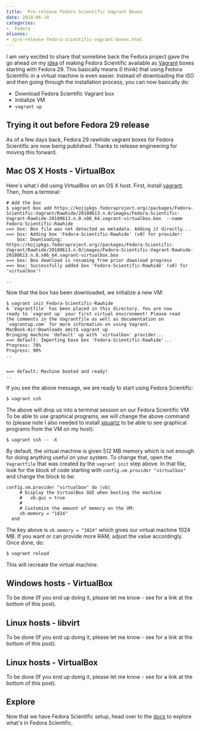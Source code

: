 ```yaml
---
title:  Pre-release Fedora Scientific Vagrant Boxes
date: 2018-06-18
categories:
-  fedora
aliases:
- /pre-release-fedora-scientific-vagrant-boxes.html
---
```


I am very excited to share that sometime back the Fedora project gave the go ahead on my [idea](https://fedoraproject.org/wiki/Changes/FedoraScientific_VagrantBox) of making Fedora Scientific
available as [Vagrant](https://www.vagrantup.com/) boxes starting with Fedora 29. This basically 
means (I think) that using Fedora Scientific in a virtual machine is even easier. Instead of downloading 
the ISO and then going through the installation process, you can now basically do:

- Download Fedora Scientific Vagrant box
- Initialize VM
- `vagrant up`
    
    
## Trying it out before Fedora 29 release

As of a few days back, Fedora 29 rawhide vagrant boxes for Fedora Scientific are now being published. Thanks to release
engineering for moving this forward. 

## Mac OS X Hosts - VirtualBox

Here's what I did using VirtualBox on an OS X host. First, install [vagrant](https://www.vagrantup.com/). Then, from a terminal:

```
# Add the box
$ vagrant box add https://kojipkgs.fedoraproject.org//packages/Fedora-Scientific-Vagrant/Rawhide/20180613.n.0/images/Fedora-Scientific-Vagrant-Rawhide-20180613.n.0.x86_64.vagrant-virtualbox.box  --name Fedora-Scientific-Rawhide
==> box: Box file was not detected as metadata. Adding it directly...
==> box: Adding box 'Fedora-Scientific-Rawhide' (v0) for provider: 
    box: Downloading: https://kojipkgs.fedoraproject.org//packages/Fedora-Scientific-Vagrant/Rawhide/20180613.n.0/images/Fedora-Scientific-Vagrant-Rawhide-20180613.n.0.x86_64.vagrant-virtualbox.box
==> box: Box download is resuming from prior download progress
==> box: Successfully added box 'Fedora-Scientific-Rawhide' (v0) for 'virtualbox'!

..
```

Now that the box has been downloaded, we initialize a new VM:

```
$ vagrant init Fedora-Scientific-Rawhide
A `Vagrantfile` has been placed in this directory. You are now
ready to `vagrant up` your first virtual environment! Please read
the comments in the Vagrantfile as well as documentation on
`vagrantup.com` for more information on using Vagrant.
MacBook-Air:Downloads amit$ vagrant up
Bringing machine 'default' up with 'virtualbox' provider...
==> default: Importing base box 'Fedora-Scientific-Rawhide'...
Progress: 70%
Progress: 90%
..


==> default: Machine booted and ready!
..
```

If you see the above message, we are ready to start using Fedora Scientific:

```
$ vagrant ssh
```

The above will drop us into a terminal session on our Fedora Scientific VM. To be able to use graphical programs, we
will change the above command to (please note I also needed to install [xquartz](https://www.xquartz.org/) to be able to see graphical programs from the VM on my host):

```
$ vagrant ssh -- -X
```

By default, the virtual machine is given 512 MB memory which is not enough for doing anything useful on your system. To change
that, open the `Vagrantfile` that was created by the `vagrant init` step above. In that file, look for the block of code
starting with `config.vm.provider "virtualbox"` and change the block to be:

```
config.vm.provider "virtualbox" do |vb|
     # Display the VirtualBox GUI when booting the machine
     #   vb.gui = true
     #
     # Customize the amount of memory on the VM:
     vb.memory = "1024"
  end
```

The key above is `vb.memory = "1024"` which gives our virtual machine 1024 MB. If you want or can provide more
RAM, adjust the value accordingly. Once done, do:

```
$ vagrant reload
```

This will recreate the virtual machine.

## Windows hosts - VirtualBox

To be done (If you end up doing it, please let me know - see for a link at the bottom of this post).

## Linux hosts - libvirt

To be done (If you end up doing it, please let me know - see for a link at the bottom of this post).

## Linux hosts - VirtualBox

To be done (If you end up doing it, please let me know - see for a link at the bottom of this post).


## Explore

Now that we have Fedora Scientific setup, head over to the [docs](http://fedora-scientific.readthedocs.io/en/latest/) to 
explore what's in Fedora Scientific.
